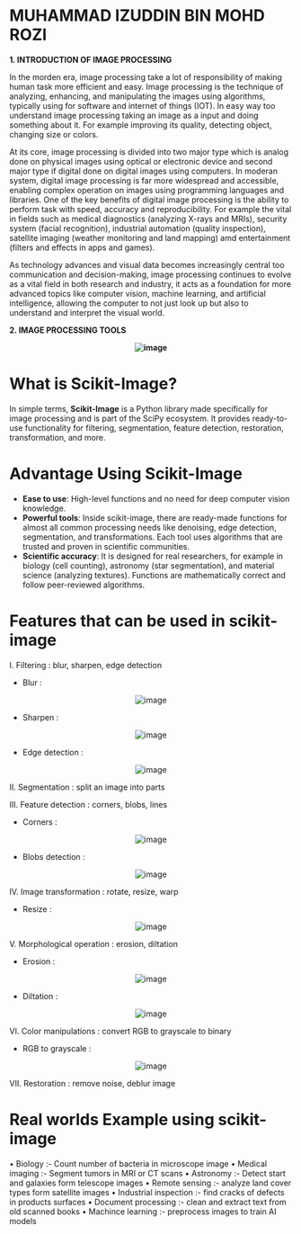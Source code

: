 # MUHAMMAD IZUDDIN BIN MOHD ROZI

**1. INTRODUCTION OF IMAGE PROCESSING**

In the morden era, image processing take a lot of responsibility of making human task more efficient and easy. Image processing is the technique of analyzing, enhancing, and manipulating the images using algorithms, typically using for software and internet of things (IOT). In easy way too understand image processing taking an image as a input and doing something about it. For example improving its quality, detecting object, changing size or colors.

At its core, image processing is divided into two major type which is analog done on physical images using optical or electronic device and second major type if digital done on digital images using computers. In moderan system, digital image processing is far more widespread and accessible, enabling complex operation on images using programming languages and libraries. One of the key benefits of digital image processing is the ability to perform task with speed, accuracy and reproducibility. For example the vital in fields such as medical diagnostics (analyzing X-rays and MRIs), security system (facial recognition), industrial automation (quality inspection), satellite imaging (weather monitoring and land mapping) amd entertainment (filters and effects in apps and games).

As technology advances and visual data becomes increasingly central too communication and decision-making, image processing continues to evolve as a vital field in both research and industry, it acts as a foundation for more advanced topics like computer vision, machine learning, and artificial intelligence, allowing the computer to not just look up but also to understand and interpret the visual world.

**2. IMAGE PROCESSING TOOLS**


<div align="center">
  
**<img src="https://github.com/user-attachments/assets/2e63b82f-2f1b-4c35-88b3-5562924329a7" alt="image"/>**

</div>




# What is Scikit-Image?

In simple terms, **Scikit-Image** is a Python library made specifically for image processing and is part of the SciPy ecosystem. It provides ready-to-use functionality for filtering, segmentation, feature detection, restoration, transformation, and more.

# Advantage Using Scikit-Image

- **Ease to use**: High-level functions and no need for deep computer vision knowledge.
- **Powerful tools**: Inside scikit-image, there are ready-made functions for almost all common processing needs like denoising, edge detection, segmentation, and transformations. Each tool uses algorithms that are trusted and proven in scientific communities.
- **Scientific accuracy**: It is designed for real researchers, for example in biology (cell counting), astronomy (star segmentation), and material science (analyzing textures). Functions are mathematically correct and follow peer-reviewed algorithms.

# Features that can be used in scikit-image 

I.  Filtering : blur, sharpen, edge detection
  
   - Blur :

  <div align="center">
    
  ![image](https://github.com/user-attachments/assets/ddafd572-ca52-44d9-90df-7561766af5ba)


  
</div>

  - Sharpen :

<div align="center">

  
   
![image](https://github.com/user-attachments/assets/ef485252-3e0c-46bb-ba11-810f8bf1701c)

</div>


- Edge detection :
  
<div align="center">
  
  ![image](https://github.com/user-attachments/assets/dbbca33a-c3a7-41f0-afa8-ce352a9d2a55)
  </div>

II. Segmentation : split an image into parts


III. Feature detection : corners, blobs, lines

- Corners :

<div align="center">
  
 ![image](https://github.com/user-attachments/assets/cc63c366-8bd3-4af9-9941-947457a2cc16)

  </div>

- Blobs detection :


<div align="center">
  
![image](https://github.com/user-attachments/assets/2c25aa1a-65f2-49eb-a840-3290315ab761)

  </div>


IV. Image transformation : rotate, resize, warp

- Resize :

<div align="center">
  
![image](https://github.com/user-attachments/assets/d474ffb5-6359-4c67-92f1-5b4cb46e0541)


  </div>


V. Morphological operation : erosion, diltation

- Erosion :

 <div align="center"> 
   
  ![image](https://github.com/user-attachments/assets/7c764b8a-49f7-4c8d-bd21-ca5f3c3f9771)
</div>


- Diltation :

<div align="center">
  
![image](https://github.com/user-attachments/assets/1a322f25-e74c-498f-95c3-3a5be16bf3bd)
</div>


VI. Color manipulations : convert RGB to grayscale to binary

- RGB to grayscale : 

<div align="center">

![image](https://github.com/user-attachments/assets/bfb1e781-a6b8-4f71-aca3-d34288771ed0)

</div>

VII. Restoration : remove noise, deblur image


# Real worlds Example using scikit-image 
•	Biology :- Count number of bacteria in microscope image
•	Medical imaging :- Segment tumors in MRI or CT scans
•	Astronomy :- Detect start and galaxies form telescope images
•	Remote sensing :- analyze land cover types form satellite images
•	Industrial inspection :- find cracks of defects in products surfaces
•	Document processing :- clean and extract text from old scanned books
•	Machince learning :- preprocess images to train AI models

